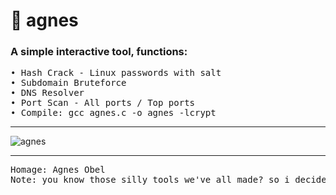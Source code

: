 # :rose: agnes
### A simple interactive tool, functions:
<pre>
• Hash Crack - Linux passwords with salt
• Subdomain Bruteforce
• DNS Resolver
• Port Scan - All ports / Top ports
• Compile: gcc agnes.c -o agnes -lcrypt
</pre><hr>
![agnes](https://user-images.githubusercontent.com/77762068/133262125-e5d2edec-bfb6-475e-83cc-6bac48b94417.png)
<hr>
<pre>
Homage: Agnes Obel
Note: you know those silly tools we've all made? so i decided to merge them all into one with C for training, i don't know much about C so don't be surprised if there's something wrong or ugly
</pre>

